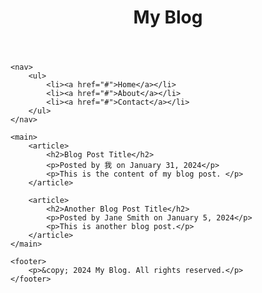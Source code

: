 <html>
<head>
    <title>My Blog</title>
    <link rel="stylesheet" type="text/css" href="style.css">
</head>
<body>
    <header>
        <h1>My Blog</h1>
    </header>

    <nav>
        <ul>
            <li><a href="#">Home</a></li>
            <li><a href="#">About</a></li>
            <li><a href="#">Contact</a></li>
        </ul>
    </nav>

    <main>
        <article>
            <h2>Blog Post Title</h2>
            <p>Posted by 我 on January 31, 2024</p>
            <p>This is the content of my blog post. </p>
        </article>

        <article>
            <h2>Another Blog Post Title</h2>
            <p>Posted by Jane Smith on January 5, 2024</p>
            <p>This is another blog post.</p>
        </article>
    </main>

    <footer>
        <p>&copy; 2024 My Blog. All rights reserved.</p>
    </footer>
</body>
</html>
